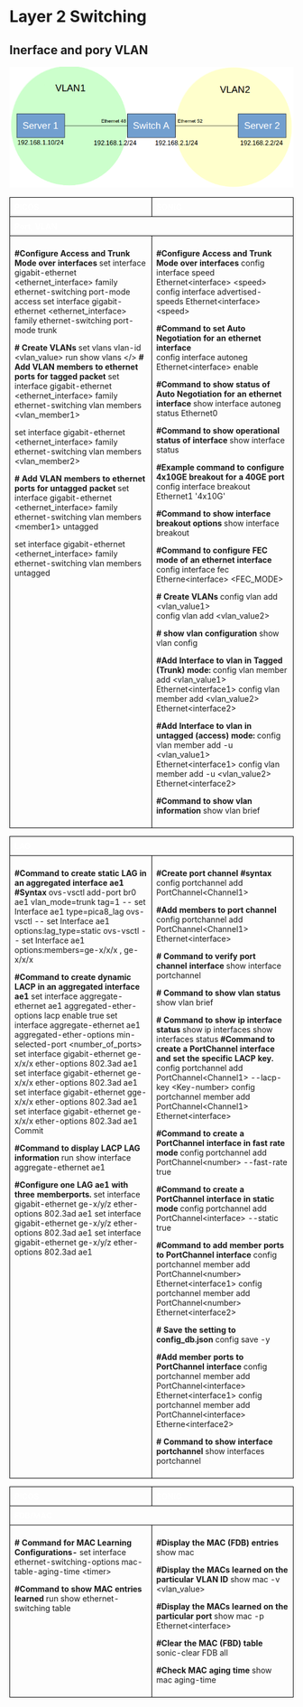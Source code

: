 # Layer 2 Switching
## Inerface and pory VLAN

![interface and port vlan](../img/interface_and_port.png)

<style>
  table {
    border-collapse: collapse;
    table-layout: fixed;
    width: 100%;
  }

  th, td {
    border: 1px solid black;
    padding: 8px;
    text-align: left;
    vertical-align: top;
    word-wrap: break-word;
    width: 50%;
  }

  th {
    color: white;
    background-color: ;
  }
</style>

 <table>
 <tr>
   <th>PICOS</th>
   <th>SONiC</th>
 </tr>
 <tr>
 <th colspan='2'>Port, VLAN</th>
 </tr>
 <tr>
  <tr>
  <td>

<b>#Configure Access and Trunk Mode over interfaces</b>
set interface gigabit-ethernet &lt;ethernet_interface> family ethernet-switching port-mode access
set interface gigabit-ethernet &lt;ethernet_interface> family ethernet-switching port-mode trunk

<b># Create VLANs </b>
set vlans vlan-id &lt;vlan_value>
run show vlans
</>
<b># Add VLAN members to ethernet ports for tagged packet</b>
set interface gigabit-ethernet &lt;ethernet_interface> family ethernet-switching vlan members &lt;vlan_member1>

set interface gigabit-ethernet &lt;ethernet_interface> family ethernet-switching vlan members &lt;vlan_member2>

<b># Add VLAN members to ethernet ports for untagged packet</b>
set interface gigabit-ethernet &lt;ethernet_interface> family ethernet-switching vlan members &lt;member1> untagged

set interface gigabit-ethernet <ethernet_interface> family ethernet-switching vlan members <member2> untagged

  </td>
  <td>

<b>#Configure Access and Trunk Mode over interfaces</b>
config interface speed Ethernet&lt;interface> &lt;speed>
config interface advertised-speeds Ethernet&lt;interface> &lt;speed>

<b>#Command to set Auto Negotiation for an ethernet interface</b>  
config interface autoneg Ethernet&lt;interface> enable

<b>#Command to show status of Auto Negotiation for an ethernet interface</b>
show interface autoneg status Ethernet0

<b>#Command to show operational status of interface</b> 
show interface status

<b>#Example command to configure 4x10GE breakout  for a 40GE port</b>
config interface breakout Ethernet1 '4x10G'

<b>#Command to show interface breakout options</b>
show interface breakout

<b>#Command to configure FEC mode of an ethernet interface</b> 
config interface fec Etherne&lt;interface> &lt;FEC_MODE>

<b># Create VLANs</b> 
config vlan add &lt;vlan_value1>       
config vlan add &lt;vlan_value2>

<b># show vlan configuration </b>
show vlan config 

<b>#Add Interface to vlan in Tagged (Trunk) mode:</b>
config vlan member add &lt;vlan_value1> Ethernet&lt;interface1>
config vlan member add &lt;vlan_value2> Ethernet&lt;interface2>

<b>#Add Interface to vlan in untagged (access) mode:</b>
config vlan member add -u &lt;vlan_value1> Ethernet&lt;interface1>
config vlan member add -u &lt;vlan_value2> Ethernet&lt;interface2>

<b>#Command to show vlan information </b>
show vlan brief   

  </td>
  </tr>
   </table>

  <table>
   <tr>
   <th colspan='2'>LAG</th>
 </tr>
 <tr>
  <tr>
  <td>

<b>#Command to create static LAG in an aggregated interface ae1</b>
<b>#Syntax</b>
ovs-vsctl  add-port br0 ae1 vlan_mode=trunk tag=1 -- set Interface ae1 type=pica8_lag
ovs-vsctl -- set Interface ae1 options:lag_type=static
ovs-vsctl -- set Interface ae1 options:members=ge-x/x/x , ge-x/x/x

<b>#Command to create dynamic LACP in an aggregated interface ae1</b>
set interface aggregate-ethernet ae1 aggregated-ether-options lacp enable true
set interface aggregate-ethernet ae1 aggregated-ether-options min-selected-port &lt;number_of_ports>
set interface gigabit-ethernet ge-x/x/x ether-options 802.3ad ae1
set interface gigabit-ethernet ge-x/x/x ether-options 802.3ad ae1
set interface gigabit-ethernet gge-x/x/x ether-options 802.3ad ae1
set interface gigabit-ethernet ge-x/x/x ether-options 802.3ad ae1
Commit

<b>#Command to display LACP LAG information</b> 
run show interface aggregate-ethernet ae1

<b>#Configure one LAG ae1 with three memberports.</b>
set interface gigabit-ethernet ge-x/y/z ether-options 802.3ad ae1
set interface gigabit-ethernet ge-x/y/z ether-options 802.3ad ae1
set interface gigabit-ethernet ge-x/y/z ether-options 802.3ad ae1

  </td>
  <td>

<b>#Create port channel</b>
<b>#syntax </b>
config portchannel add PortChannel&lt;Channel1>

<b>#Add members to port channel</b>
config portchannel add PortChannel&lt;Channel1>  Ethernet&lt;interface>

<b># Command to verify port channel interface</b>
show interface portchannel

<b># Command to show vlan status</b> 
show vlan brief 

<b># Command to show ip interface status</b> 
show ip interfaces
show interfaces status
<b>#Command to create a PortChannel interface and set the specific LACP key.</b>
config portchannel add PortChannel&lt;Channel1>  --lacp-key &lt;Key-number>
config portchannel member add PortChannel&lt;Channel1>
 Ethernet&lt;interface>

<b>#Command to create a PortChannel interface in fast rate mode</b>
config portchannel add PortChannel&lt;number> --fast-rate true

<b>#Command to create a PortChannel interface in static mode</b>
config portchannel add PortChannel&lt;interface>  --static true

<b>#Command to add member ports to PortChannel interface</b>
config portchannel member add PortChannel&lt;number> Ethernet&lt;interface1> 
config portchannel member add PortChannel&lt;number> Ethernet&lt;interface2> 

<b># Save the setting to config_db.json</b>
config save -y

<b>#Add member ports to PortChannel interface</b>
config portchannel member add PortChannel&lt;interface> Ethernet&lt;interface1> 
config portchannel member add PortChannel&lt;interface> Etherne&lt;interface2> 

<b># Command to show interface portchannel</b>
 show interfaces portchannel 

  </td>
  </tr>
  </table>

 <table>
 <tr>
   <th>PICOS</th>
   <th>SONiC</th>
 </tr>
 <tr>
 <th colspan='2'>FDB/MAC</th>
 </tr>
 <tr>
  <tr>
  <td>

<b># Command for MAC  Learning Configurations-</b> 
set interface ethernet-switching-options mac-table-aging-time &lt;timer>


<b>#Command to show MAC entries learned</b> 
run show ethernet-switching table

  </td>
  <td>

<b>#Display  the MAC (FDB) entries</b>
show mac

<b>#Display the MACs learned on the particular VLAN ID</b>
show mac -v &lt;vlan_value>

<b>#Display  the MACs learned on the particular port</b>
show mac -p Ethernet&lt;interface>

<b>#Clear the MAC (FBD) table</b>
sonic-clear FDB  all

<b>#Check MAC aging time</b>
 show mac aging-time

  </td>
  </tr>
  </table>
